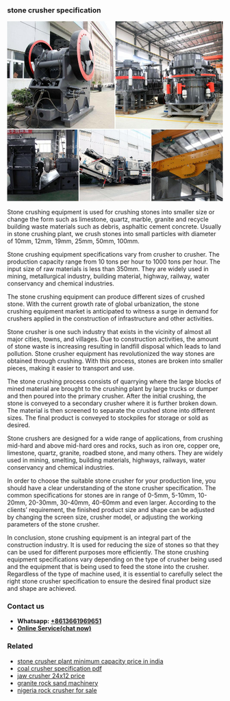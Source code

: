 <h3>stone crusher specification</h3><img src='1706754256.jpg' alt=''><p>Stone crushing equipment is used for crushing stones into smaller size or change the form such as limestone, quartz, marble, granite and recycle building waste materials such as debris, asphaltic cement concrete. Usually in stone crushing plant, we crush stones into small particles with diameter of 10mm, 12mm, 19mm, 25mm, 50mm, 100mm.</p><p>Stone crushing equipment specifications vary from crusher to crusher. The production capacity range from 10 tons per hour to 1000 tons per hour. The input size of raw materials is less than 350mm. They are widely used in mining, metallurgical industry, building material, highway, railway, water conservancy and chemical industries.</p><p>The stone crushing equipment can produce different sizes of crushed stone. With the current growth rate of global urbanization, the stone crushing equipment market is anticipated to witness a surge in demand for crushers applied in the construction of infrastructure and other activities.</p><p>Stone crusher is one such industry that exists in the vicinity of almost all major cities, towns, and villages. Due to construction activities, the amount of stone waste is increasing resulting in landfill disposal which leads to land pollution. Stone crusher equipment has revolutionized the way stones are obtained through crushing. With this process, stones are broken into smaller pieces, making it easier to transport and use.</p><p>The stone crushing process consists of quarrying where the large blocks of mined material are brought to the crushing plant by large trucks or dumper and then poured into the primary crusher. After the initial crushing, the stone is conveyed to a secondary crusher where it is further broken down. The material is then screened to separate the crushed stone into different sizes. The final product is conveyed to stockpiles for storage or sold as desired.</p><p>Stone crushers are designed for a wide range of applications, from crushing mid-hard and above mid-hard ores and rocks, such as iron ore, copper ore, limestone, quartz, granite, roadbed stone, and many others. They are widely used in mining, smelting, building materials, highways, railways, water conservancy and chemical industries.</p><p>In order to choose the suitable stone crusher for your production line, you should have a clear understanding of the stone crusher specification. The common specifications for stones are in range of 0-5mm, 5-10mm, 10-20mm, 20-30mm, 30-40mm, 40-60mm and even larger. According to the clients’ requirement, the finished product size and shape can be adjusted by changing the screen size, crusher model, or adjusting the working parameters of the stone crusher.</p><p>In conclusion, stone crushing equipment is an integral part of the construction industry. It is used for reducing the size of stones so that they can be used for different purposes more efficiently. The stone crushing equipment specifications vary depending on the type of crusher being used and the equipment that is being used to feed the stone into the crusher. Regardless of the type of machine used, it is essential to carefully select the right stone crusher specification to ensure the desired final product size and shape are achieved.</p><h3>Contact us</h3><ul><li><strong>Whatsapp:&nbsp;<a href="https://wa.me/8613661969651">+8613661969651</a></strong></li><li><a href="https://swt.shibang-china.com/?git&amp;zhl&amp;stone crusher specification"><strong>Online Service(chat now)</strong></a></li></ul><h3>Related</h3><ul><li><a href='stone crusher plant minimum capacity price in india.md'>stone crusher plant minimum capacity price in india</a></li><li><a href='coal crusher specification pdf.md'>coal crusher specification pdf</a></li><li><a href='jaw crusher 24x12 price.md'>jaw crusher 24x12 price</a></li><li><a href='granite rock sand machinery.md'>granite rock sand machinery</a></li><li><a href='nigeria rock crusher for sale.md'>nigeria rock crusher for sale</a></li></ul>